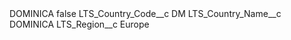 <?xml version="1.0" encoding="UTF-8"?>
<CustomMetadata xmlns="http://soap.sforce.com/2006/04/metadata" xmlns:xsi="http://www.w3.org/2001/XMLSchema-instance" xmlns:xsd="http://www.w3.org/2001/XMLSchema">
    <label>DOMINICA</label>
    <protected>false</protected>
    <values>
        <field>LTS_Country_Code__c</field>
        <value xsi:type="xsd:string">DM</value>
    </values>
    <values>
        <field>LTS_Country_Name__c</field>
        <value xsi:type="xsd:string">DOMINICA</value>
    </values>
    <values>
        <field>LTS_Region__c</field>
        <value xsi:type="xsd:string">Europe</value>
    </values>
</CustomMetadata>
